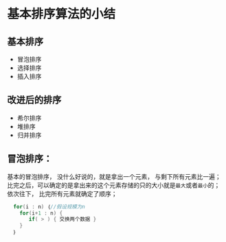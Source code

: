 # 基本排序算法的小结

基本排序
---
- 冒泡排序
- 选择排序
- 插入排序

改进后的排序
---

- 希尔排序
- 堆排序
- 归并排序


冒泡排序：
---

基本的冒泡排序， 没什么好说的，就是拿出一个元素， 与剩下所有元素比一遍； 比完之后，可以确定的是拿出来的这个元素存储的只的大小就是`最大`或者`最小`的；
依次往下， 比完所有元素就确定了顺序；
```c
  for(i : n) ｛//假设规模为n
    for(i+1 : n) {
       if( > ) { 交换两个数据 }
    } 
  ｝
```